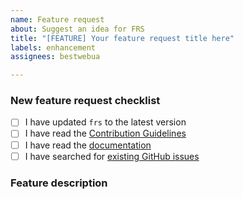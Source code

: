 ```yaml
---
name: Feature request
about: Suggest an idea for FRS
title: "[FEATURE] Your feature request title here"
labels: enhancement
assignees: bestwebua

---
```


<!-- Thanks for helping to make FRS better! Before submit your new feature request, please make sure to check the following boxes by putting an x in the [ ] (don't: [x ], [ x], do: [x]) -->

### New feature request checklist

- [ ] I have updated `frs` to the latest version
- [ ] I have read the [Contribution Guidelines](https://github.com/RubyWorkout/frs/blob/master/CONTRIBUTING.md)
- [ ] I have read the [documentation](https://github.com/RubyWorkout/frs/blob/master/README.md)
- [ ] I have searched for [existing GitHub issues](https://github.com/RubyWorkout/frs/issues)

<!-- Please use next pattern for your feature request title: [FEATURE] Your feature request title here -->

### Feature description

<!-- Is your feature request related to a problem? Please describe. A clear and concise description of what the problem is. Ex. I'm always frustrated when [...]

Describe the solution you'd like. A clear and concise description of what you want to happen.

Describe alternatives you've considered. A clear and concise description of any alternative solutions or features you've considered. -->

